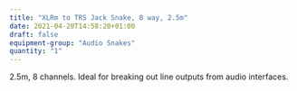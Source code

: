 ```yaml
---
title: "XLRm to TRS Jack Snake, 8 way, 2.5m"
date: 2021-04-20T14:58:20+01:00
draft: false
equipment-group: "Audio Snakes"
quantity: "1"
---
```

2.5m, 8 channels. Ideal for breaking out line outputs from audio interfaces.